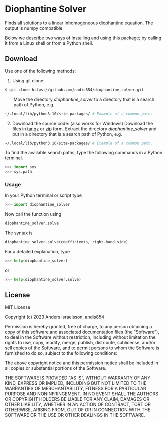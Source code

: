 # Diophantine Solver 
Finds all solutions to a linear inhomogeneous diophantine equation. The output is numpy compatible.

Below we describe two ways of installing and using this package; by calling it from a Linux shell or from a Python shell.

##  Download
Use one of the following methods: 
1. Using git clone:
```bash
$ git clone https://github.com/andis854/diophantine_solver.git
```
&nbsp;&nbsp;&nbsp;&nbsp;&nbsp;&nbsp; Move the directory _diophantine_solver_  to a directory that is a search\
&nbsp;&nbsp;&nbsp;&nbsp;&nbsp;&nbsp; path of Python, e.g.
```bash
~/.local/lib/python3.10/site-packages/ # Example of a common path.
```
2. Download the source code: (also works for Windows) 
Download the files in [tar.gz](............) or [zip](.........) form. Extract the directory _diophantine_solver_ and put in a directory that is a search path of Python, e.g.
```bash
~/.local/lib/python3.10/site-packages/ # Example of a common path.
```

To find the available search paths, type the following commands in a Python terminal.
```Python
>>> import sys
>>> sys.path
```

### Usage

In your Python terminal or script type
```Python
>>> import diophantine_solver
```
Now call the function using
```Python
diophantine_solver.solve
```
The syntax is 
```Python
diophantine_solver.solve(coefficients, right-hand-side)
```
For a detailed explanation, type
```Python
>>> help(diophantine_solver)
```
or
```Python
>>> help(diophantine_solver.solve)
```


License
----

MIT License

Copyright (c) 2023 Anders Israelsson, andis854

Permission is hereby granted, free of charge, to any person obtaining a copy
of this software and associated documentation files (the "Software"), to deal
in the Software without restriction, including without limitation the rights
to use, copy, modify, merge, publish, distribute, sublicense, and/or sell
copies of the Software, and to permit persons to whom the Software is
furnished to do so, subject to the following conditions:

The above copyright notice and this permission notice shall be included in all
copies or substantial portions of the Software.

THE SOFTWARE IS PROVIDED "AS IS", WITHOUT WARRANTY OF ANY KIND, EXPRESS OR
IMPLIED, INCLUDING BUT NOT LIMITED TO THE WARRANTIES OF MERCHANTABILITY,
FITNESS FOR A PARTICULAR PURPOSE AND NONINFRINGEMENT. IN NO EVENT SHALL THE
AUTHORS OR COPYRIGHT HOLDERS BE LIABLE FOR ANY CLAIM, DAMAGES OR OTHER
LIABILITY, WHETHER IN AN ACTION OF CONTRACT, TORT OR OTHERWISE, ARISING FROM,
OUT OF OR IN CONNECTION WITH THE SOFTWARE OR THE USE OR OTHER DEALINGS IN THE
SOFTWARE.
